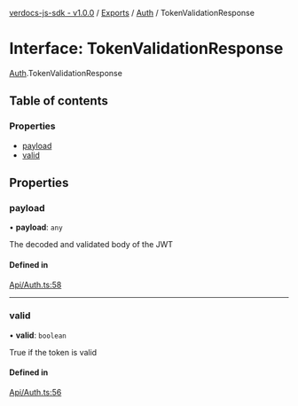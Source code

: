 [verdocs-js-sdk - v1.0.0](../README.md) / [Exports](../modules.md) / [Auth](../modules/Auth.md) / TokenValidationResponse

# Interface: TokenValidationResponse

[Auth](../modules/Auth.md).TokenValidationResponse

## Table of contents

### Properties

- [payload](Auth.TokenValidationResponse.md#payload)
- [valid](Auth.TokenValidationResponse.md#valid)

## Properties

### payload

• **payload**: `any`

The decoded and validated body of the JWT

#### Defined in

[Api/Auth.ts:58](https://github.com/Verdocs/js-sdk/blob/a85c709/src/Api/Auth.ts#L58)

___

### valid

• **valid**: `boolean`

True if the token is valid

#### Defined in

[Api/Auth.ts:56](https://github.com/Verdocs/js-sdk/blob/a85c709/src/Api/Auth.ts#L56)
